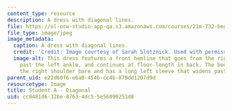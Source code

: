 ```yaml
---
content_type: resource
description: A dress with diagonal lines.
file: https://ol-ocw-studio-app-qa.s3.amazonaws.com/courses/21m-732-beginning-costume-design-and-construction-fall-2008/cc0481d632be87634dc55e56090251d8_diagonal1.jpg
file_type: image/jpeg
image_metadata:
  caption: A dress with diagonal lines.
  credit: 'Credit: Image courtesy of Sarah Slotznick. Used with permission.'
  image-alt: This dress features a front hemline that goes from the right thigh to
    past the left ankle, and continues at floor-length in back. The bodice leaves
    the right shoulder bare and has a long left sleeve that widens past the elbow.
parent_uid: e22d60f6-e6a0-454b-cc4b-879dd1207d9d
resourcetype: Image
title: Student A - Diagonal
uid: cc0481d6-32be-8763-4dc5-5e56090251d8
---
```


